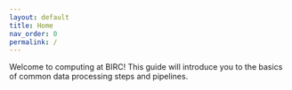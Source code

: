 ```yaml
---
layout: default
title: Home
nav_order: 0
permalink: /
---
```


Welcome to computing at BIRC! This guide will introduce you to the basics of common data processing steps and pipelines.


